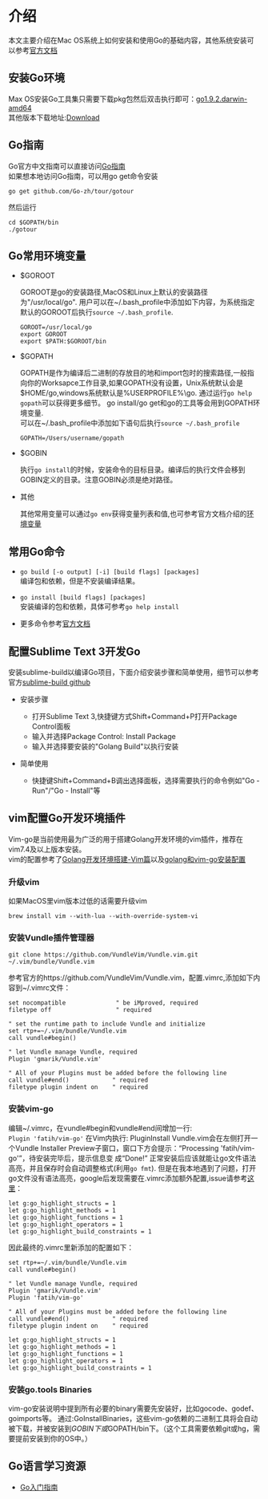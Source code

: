 # 介绍

本文主要介绍在Mac OS系统上如何安装和使用Go的基础内容，其他系统安装可以参考[官方文档](https://go-zh.org/doc/install)  

## 安装Go环境
Max OS安装Go工具集只需要下载pkg包然后双击执行即可：[go1.9.2.darwin-amd64](https://golang.org/doc/install?download=go1.9.2.darwin-amd64.pkg)  
其他版本下载地址:[Download](https://golang.org/dl/)

## Go指南
Go官方中文指南可以直接访问[Go指南](https://tour.go-zh.org/welcome/1)  
如果想本地访问Go指南，可以用go get命令安装
```
go get github.com/Go-zh/tour/gotour
```

然后运行
```
cd $GOPATH/bin
./gotour
```

## Go常用环境变量
* $GOROOT

  GOROOT是go的安装路径,MacOS和Linux上默认的安装路径为"/usr/local/go". 用户可以在~/.bash_profile中添加如下内容，为系统指定默认的GOROOT后执行`source ~/.bash_profile`.
  ```
  GOROOT=/usr/local/go
  export GOROOT
  export $PATH:$GOROOT/bin
  ```

* $GOPATH

  GOPATH是作为编译后二进制的存放目的地和import包时的搜索路径,一般指向你的Worksapce工作目录,如果GOPATH没有设置，Unix系统默认会是$HOME/go,windows系统默认是%USERPROFILE%\go. 通过运行`go help gopath`可以获得更多细节。 
  go install/go get和go的工具等会用到GOPATH环境变量.  
  可以在~/.bash_profile中添加如下语句后执行`source ~/.bash_profile`
  ```
  GOPATH=/Users/username/gopath
  ```

* $GOBIN

  执行`go install`的时候，安装命令的目标目录。编译后的执行文件会移到GOBIN定义的目录。注意GOBIN必须是绝对路径。 

* 其他

  其他常用变量可以通过`go env`获得变量列表和值,也可参考官方文档介绍的[环境变量](https://golang.org/cmd/go/#hdr-Environment_variables)

## 常用Go命令
* `go build [-o output] [-i] [build flags] [packages]`  
编译包和依赖，但是不安装编译结果。

* `go install [build flags] [packages]`  
安装编译的包和依赖，具体可参考`go help install`

* 更多命令参考[官方文档](https://golang.org/cmd/go/)

## 配置Sublime Text 3开发Go
安装sublime-build以编译Go项目，下面介绍安装步骤和简单使用，细节可以参考官方[sublime-build github](https://github.com/golang/sublime-build)
* 安装步骤
  * 打开Sublime Text 3,快捷键方式Shift+Command+P打开Package Control面板
  * 输入并选择Package Control: Install Package
  * 输入并选择要安装的"Golang Build"以执行安装

* 简单使用
  * 快捷键Shift+Command+B调出选择面板，选择需要执行的命令例如"Go - Run"/"Go - Install"等

## vim配置Go开发环境插件
Vim-go是当前使用最为广泛的用于搭建Golang开发环境的vim插件，推荐在vim7.4及以上版本安装。  
vim的配置参考了[Golang开发环境搭建-Vim篇][vim-golang-env]以及[golang和vim-go安装配置][vim-golang]

### 升级vim 

如果MacOS里vim版本过低的话需要升级vim  
```
brew install vim --with-lua --with-override-system-vi
```

### 安装Vundle插件管理器

```
git clone https://github.com/VundleVim/Vundle.vim.git ~/.vim/bundle/Vundle.vim
```
参考官方的https://github.com/VundleVim/Vundle.vim，配置.vimrc,添加如下内容到~/.vimrc文件：
```
set nocompatible              " be iMproved, required
filetype off                  " required

" set the runtime path to include Vundle and initialize
set rtp+=~/.vim/bundle/Vundle.vim
call vundle#begin()

" let Vundle manage Vundle, required
Plugin 'gmarik/Vundle.vim'

" All of your Plugins must be added before the following line
call vundle#end()            " required
filetype plugin indent on    " required
```

### 安装vim-go

编辑~/.vimrc，在vundle#begin和vundle#end间增加一行:   
`Plugin 'fatih/vim-go'`
在Vim内执行: PluginInstall
Vundle.vim会在左侧打开一个Vundle Installer Preview子窗口，窗口下方会提示：“Processing 'fatih/vim-go'”，待安装完毕后，提示信息变 成“Done!”
正常安装后应该就能让go文件语法高亮，并且保存时会自动调整格式(利用`go fmt`). 但是在我本地遇到了问题，打开go文件没有语法高亮，google后发现需要在.vimrc添加额外配置,issue请参考[这里][issue-316]：
```
let g:go_highlight_structs = 1 
let g:go_highlight_methods = 1
let g:go_highlight_functions = 1
let g:go_highlight_operators = 1
let g:go_highlight_build_constraints = 1
```

因此最终的.vimrc里新添加的配置如下：
```
set rtp+=~/.vim/bundle/Vundle.vim
call vundle#begin()

" let Vundle manage Vundle, required
Plugin 'gmarik/Vundle.vim'
Plugin 'fatih/vim-go'

" All of your Plugins must be added before the following line
call vundle#end()            " required
filetype plugin indent on    " required

let g:go_highlight_structs = 1
let g:go_highlight_methods = 1
let g:go_highlight_functions = 1
let g:go_highlight_operators = 1
let g:go_highlight_build_constraints = 1
```

### 安装go.tools Binaries

vim-go安装说明中提到所有必要的binary需要先安装好，比如gocode、godef、goimports等。
通过:GoInstallBinaries，这些vim-go依赖的二进制工具将会自动被下载，并被安装到$GOBIN下或$GOPATH/bin下。（这个工具需要依赖git或hg，需要提前安装到你的OS中。）

## Go语言学习资源
* [Go入门指南](https://github.com/Unknwon/the-way-to-go_ZH_CN/blob/master/eBook/directory.md)


[vim-golang-env]: http://tonybai.com/2014/11/07/golang-development-environment-for-vim/
[vim-golang]: http://www.cnblogs.com/yuuyuu/p/5222980.html
[issue-316]: https://github.com/fatih/vim-go/issues/316

